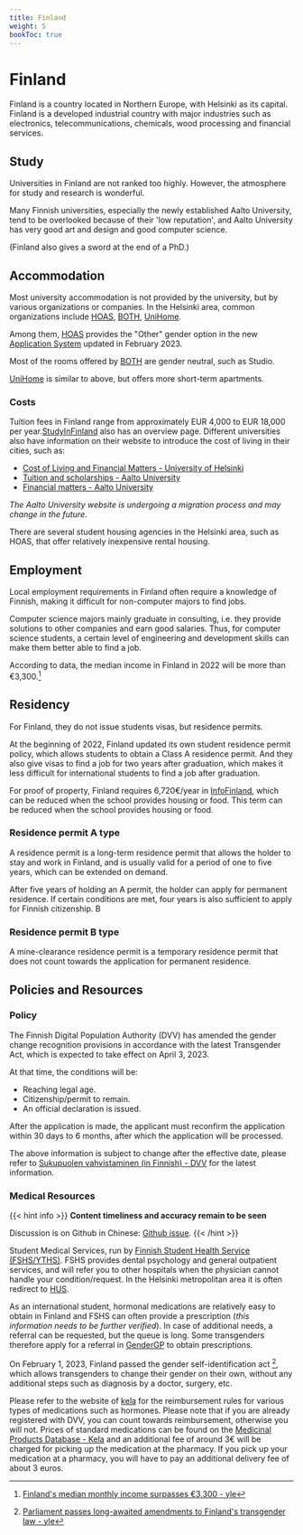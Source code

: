 ```yaml
---
title: Finland
weight: 5
bookToc: true
---
```


# Finland

Finland is a country located in Northern Europe, with Helsinki as its capital. Finland is a developed industrial country with major industries such as electronics, telecommunications, chemicals, wood processing and financial services.

## Study

Universities in Finland are not ranked too highly. However, the atmosphere for study and research is wonderful.

Many Finnish universities, especially the newly established Aalto University, tend to be overlooked because of their 'low reputation', and Aalto University has very good art and design and good computer science.

(Finland also gives a sword at the end of a PhD.)

## Accommodation

Most university accommodation is not provided by the university, but by various organizations or companies. In the Helsinki area, common organizations include [HOAS](https://www.hoas.fi/en/), [BOTH](https://bothxhome.fi/en/), [UniHome](https://unihome.fi/en/home).

Among them, [HOAS](https://www.hoas.fi/en/) provides the "Other" gender option in the new [Application System](https://application.hoas.fi/) updated in February 2023.

Most of the rooms offered by [BOTH](https://bothxhome.fi/en/) are gender neutral, such as Studio.

[UniHome](https://unihome.fi/en/home) is similar to above, but offers more short-term apartments.

### Costs

Tuition fees in Finland range from approximately EUR 4,000 to EUR 18,000 per year.[StudyInFinland](https://www.studyinfinland.fi/admissions/fees-and-costs) also has an overview page. Different universities also have information on their website to introduce the cost of living in their cities, such as:

- [Cost of Living and Financial Matters - University of Helsinki](https://www.helsinki.fi/en/admissions-and-education/international-students/student-life-helsinki/cost-living-and-financial-matters)
- [Tuition and scholarships - Aalto University](https://into.aalto.fi/display/enopisk/Tuition+fees+and+scholarships)
- [Financial matters - Aalto University](https://into.aalto.fi/display/enopisk/Financial+matters)

*The Aalto University website is undergoing a migration process and may change in the future*.

There are several student housing agencies in the Helsinki area, such as HOAS, that offer relatively inexpensive rental housing.

## Employment

Local employment requirements in Finland often require a knowledge of Finnish, making it difficult for non-computer majors to find jobs.

Computer science majors mainly graduate in consulting, i.e. they provide solutions to other companies and earn good salaries. Thus, for computer science students, a certain level of engineering and development skills can make them better able to find a job.

According to data, the median income in Finland in 2022 will be more than €3,300.[^2]

## Residency

For Finland, they do not issue students visas, but residence permits.

At the beginning of 2022, Finland updated its own student residence permit policy, which allows students to obtain a Class A residence permit. And they also give visas to find a job for two years after graduation, which makes it less difficult for international students to find a job after graduation.

For proof of property, Finland requires 6,720€/year in [InfoFinland](https://www.infofinland.fi/zh/moving-to-finland/non-eu-citizens/study-in-finland), which can be reduced when the school provides housing or food. This term can be reduced when the school provides housing or food.

### Residence permit A type

A residence permit is a long-term residence permit that allows the holder to stay and work in Finland, and is usually valid for a period of one to five years, which can be extended on demand.

After five years of holding an A permit, the holder can apply for permanent residence. If certain conditions are met, four years is also sufficient to apply for Finnish citizenship. B

### Residence permit B type

A mine-clearance residence permit is a temporary residence permit that does not count towards the application for permanent residence.

## Policies and Resources

### Policy

The Finnish Digital Population Authority (DVV) has amended the gender change recognition provisions in accordance with the latest Transgender Act, which is expected to take effect on April 3, 2023.

At that time, the conditions will be:

- Reaching legal age.
- Citizenship/permit to remain.
- An official declaration is issued.

After the application is made, the applicant must reconfirm the application within 30 days to 6 months, after which the application will be processed.

The above information is subject to change after the effective date, please refer to [Sukupuolen vahvistaminen (in Finnish) - DVV](https://dvv.fi/sukupuolen-vahvistaminen) for the latest information.

### Medical Resources

{{< hint info >}}
**Content timeliness and accuracy remain to be seen**

Discussion is on Github in Chinese: [Github issue](https://github.com/Linzh7/TransAcademicUniGuide/issues/2).
{{< /hint >}}

Student Medical Services, run by [Finnish Student Health Service (FSHS/YTHS)](https://www.yths.fi/en/frontpage/). FSHS provides dental psychology and general outpatient services, and will refer you to other hospitals when the physician cannot handle your condition/request. In the Helsinki metropolitan area it is often redirect to [HUS](https://www.hus.fi/en).

As an international student, hormonal medications are relatively easy to obtain in Finland and FSHS can often provide a prescription (*this information needs to be further verified*). In case of additional needs, a referral can be requested, but the queue is long. Some transgenders therefore apply for a referral in [GenderGP](../#gendergp) to obtain prescriptions.

On February 1, 2023, Finland passed the gender self-identification act [^3], which allows transgenders to change their gender on their own, without any additional steps such as diagnosis by a doctor, surgery, etc.

Please refer to the website of [kela](https://www.kela.fi/medicine-expenses) for the reimbursement rules for various types of medications such as hormones. Please note that if you are already registered with DVV, you can count towards reimbursement, otherwise you will not. Prices of standard medications can be found on the [Medicinal Products Database - Kela](https://asiointi.kela.fi/laakekys_app/LaakekysApplication?kieli=en) and an additional fee of around 3€ will be charged for picking up the medication at the pharmacy. If you pick up your medication at a pharmacy, you will have to pay an additional delivery fee of about 3 euros.

[^1]: [Finnish Immigration Service: Finnish Nationality](https://migri.fi/en/faq-finnish-citizenship)
[^2]: [Finland's median monthly income surpasses €3,300 - yle](https://yle.fi/a/3-12647702)
[^3]: [Parliament passes long-awaited amendments to Finland's transgender law - yle](https://yle.fi/a/74-20015866)

